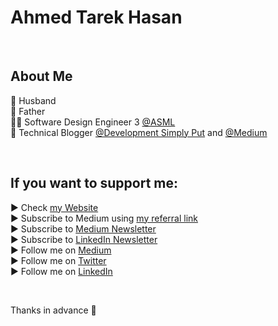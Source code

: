# Ahmed Tarek Hasan

<br/>

## About Me
👫 Husband <br/>
👦 Father <br/>
👨‍💻 Software Design Engineer 3 [@ASML][ASML] <br/>
📰 Technical Blogger [@Development Simply Put][Blog] and [@Medium][Medium Blog]

<br/>

## If you want to support me:
▶ Check [my Website][Website]<br/>
▶ Subscribe to Medium using [my referral link][Membership]<br/>
▶ Subscribe to [Medium Newsletter][Subscribe]<br/>
▶ Subscribe to [LinkedIn Newsletter][Newsletter]<br/>
▶ Follow me on [Medium][Blog]<br/>
▶ Follow me on [Twitter][Twitter]<br/>
▶ Follow me on [LinkedIn][LinkedIn]

<br/>

Thanks in advance 🙂

[Ahmed Tarek Hasan]: https://www.developmentsimplyput.com
[Website]: https://www.developmentsimplyput.com
[Blog]: https://www.developmentsimplyput.com/blog
[Medium Blog]: https://medium.com/@eng_ahmed.tarek
[Membership]: https://medium.com/@eng_ahmed.tarek/membership
[Subscribe]: https://medium.com/subscribe/@eng_ahmed.tarek
[Twitter]: https://twitter.com/AhmedTarekHasa1
[LinkedIn]: https://www.linkedin.com/in/atarekhasan/
[Friend Links]: https://www.linkedin.com/feed/update/urn:li:activity:6866082670108143616/
[Newsletter]: https://www.linkedin.com/newsletters/development-simply-put-6866647119655247872/
[ASML]: https://www.asml.com
  
  
<!--
**AhmedTarekHasan/AhmedTarekHasan** is a ✨ _special_ ✨ repository because its `README.md` (this file) appears on your GitHub profile.

Here are some ideas to get you started:

- 🔭 I’m currently working on ...
- 🌱 I’m currently learning ...
- 👯 I’m looking to collaborate on ...
- 🤔 I’m looking for help with ...
- 💬 Ask me about ...
- 📫 How to reach me: ...
- 😄 Pronouns: ...
- ⚡ Fun fact: ...
-->
